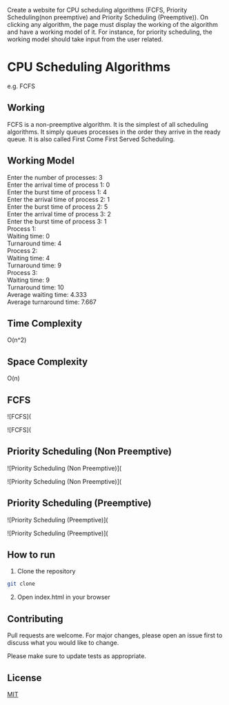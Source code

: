 Create a website for CPU scheduling algorithms (FCFS, Priority Scheduling(non preemptive) and Priority Scheduling (Preemptive)). On clicking any algorithm, the page must display the working of the algorithm and have a working model of it. For instance, for priority scheduling, the working model should take input from the user related.


# CPU Scheduling Algorithms

e.g. FCFS

## Working

FCFS is a non-preemptive algorithm. It is the simplest of all scheduling algorithms. It simply queues processes in the order they arrive in the ready queue. It is also called First Come First Served Scheduling.

## Working Model

Enter the number of processes: 3\
Enter the arrival time of process 1: 0\
Enter the burst time of process 1: 4\
Enter the arrival time of process 2: 1\
Enter the burst time of process 2: 5\
Enter the arrival time of process 3: 2\
Enter the burst time of process 3: 1\
Process 1:\
Waiting time: 0\
Turnaround time: 4\
Process 2:\
Waiting time: 4\
Turnaround time: 9\
Process 3:\
Waiting time: 9\
Turnaround time: 10\
Average waiting time: 4.333\
Average turnaround time: 7.667

## Time Complexity

O(n^2)

## Space Complexity

O(n)

## FCFS 

![FCFS](

![FCFS](

## Priority Scheduling (Non Preemptive)

![Priority Scheduling (Non Preemptive)](

![Priority Scheduling (Non Preemptive)](


## Priority Scheduling (Preemptive)

![Priority Scheduling (Preemptive)](

![Priority Scheduling (Preemptive)](

## How to run

1. Clone the repository

```bash
git clone
```

2. Open index.html in your browser

## Contributing

Pull requests are welcome. For major changes, please open an issue first to discuss what you would like to change.

Please make sure to update tests as appropriate.

## License

[MIT](https://choosealicense.com/licenses/mit/)

